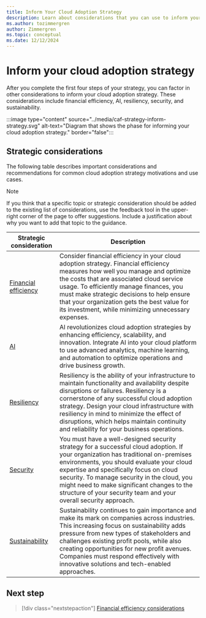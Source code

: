 ```yaml
---
title: Inform Your Cloud Adoption Strategy
description: Learn about considerations that you can use to inform your cloud strategy to align your cloud adoption efforts with your business goals.
ms.author: tozimmergren
author: Zimmergren
ms.topic: conceptual
ms.date: 12/12/2024
---
```


# Inform your cloud adoption strategy

After you complete the first four steps of your strategy, you can factor in other considerations to inform your cloud adoption strategy. These considerations include financial efficiency, AI, resiliency, security, and sustainability.

:::image type="content" source="../media/caf-strategy-inform-strategy.svg" alt-text="Diagram that shows the phase for informing your cloud adoption strategy." border="false":::

## Strategic considerations

The following table describes important considerations and recommendations for common cloud adoption strategy motivations and use cases.

> [!NOTE]
> If you think that a specific topic or strategic consideration should be added to the existing list of considerations, use the feedback tool in the upper-right corner of the page to offer suggestions. Include a justification about why you want to add that topic to the guidance.

| Strategic consideration | Description |
| --- | --- |
| [Financial efficiency](./financial-efficiency.md) | Consider financial efficiency in your cloud adoption strategy. Financial efficiency measures how well you manage and optimize the costs that are associated cloud service usage. To efficiently manage finances, you must make strategic decisions to help ensure that your organization gets the best value for its investment, while minimizing unnecessary expenses. |
| [AI](./ai.md) | AI revolutionizes cloud adoption strategies by enhancing efficiency, scalability, and innovation. Integrate AI into your cloud platform to use advanced analytics, machine learning, and automation to optimize operations and drive business growth. |
| [Resiliency](./resiliency.md) | Resiliency is the ability of your infrastructure to maintain functionality and availability despite disruptions or failures. Resiliency is a cornerstone of any successful cloud adoption strategy. Design your cloud infrastructure with resiliency in mind to minimize the effect of disruptions, which helps maintain continuity and reliability for your business operations. |
| [Security](./security.md) | You must have a well-designed security strategy for a successful cloud adoption. If your organization has traditional on-premises environments, you should evaluate your cloud expertise and specifically focus on cloud security. To manage security in the cloud, you might need to make significant changes to the structure of your security team and your overall security approach. |
| [Sustainability](./sustainability.md) | Sustainability continues to gain importance and make its mark on companies across industries. This increasing focus on sustainability adds pressure from new types of stakeholders and challenges existing profit pools, while also creating opportunities for new profit avenues. Companies must respond effectively with innovative solutions and tech-enabled approaches. |

## Next step

> [!div class="nextstepaction"]
> [Financial efficiency considerations](financial-efficiency.md)